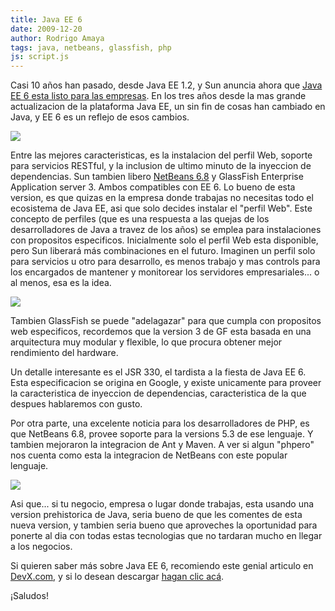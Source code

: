 ```yaml
---
title: Java EE 6
date: 2009-12-20
author: Rodrigo Amaya
tags: java, netbeans, glassfish, php
js: script.js
---
```


Casi 10 años han pasado, desde Java EE 1.2, y Sun anuncia ahora que [Java EE 6 esta listo para las empresas](http://java.sun.com/javaee/). En los
      tres años desde la mas grande actualizacion de la plataforma Java EE, un sin fin de cosas han
      cambiado en Java, y EE 6 es un reflejo de esos cambios.

[![](http://1.bp.blogspot.com/_ayvorITawE4/Sy6uXkRq-zI/AAAAAAAACQg/3Cw8vXKSjiI/s200/5ehhcx.jpg)](http://1.bp.blogspot.com/_ayvorITawE4/Sy6uXkRq-zI/AAAAAAAACQg/3Cw8vXKSjiI/s1600-h/5ehhcx.jpg)

Entre las mejores
      caracteristicas, es la instalacion del perfil Web, soporte para servicios RESTful, y la
      inclusion de ultimo minuto de la inyeccion de dependencias. Sun tambien libero [NetBeans 6.8](http://netbeans.org/community/news/show/1449.html) y GlassFish
      Enterprise Application server 3. Ambos compatibles con EE 6. Lo bueno de esta version, es que
      quizas en la empresa donde trabajas no necesitas todo el ecosistema de Java EE, asi que solo
      decides instalar el "perfil Web". Este concepto de perfiles (que es una respuesta a las quejas
      de los desarrolladores de Java a travez de los años) se emplea para instalaciones con
      propositos especificos. Inicialmente solo el perfil Web esta disponible, pero Sun liberará más
      combinaciones en el futuro. Imaginen un perfil solo para servicios u otro para desarrollo, es
      menos trabajo y mas controls para los encargados de mantener y monitorear los servidores
      empresariales... o al menos, esa es la idea.

[![](http://3.bp.blogspot.com/_ayvorITawE4/Sy6uT3ITfsI/AAAAAAAACQQ/mUEtF1fmNi8/s200/glassfish_front_cover_full.GIF)](http://3.bp.blogspot.com/_ayvorITawE4/Sy6uT3ITfsI/AAAAAAAACQQ/mUEtF1fmNi8/s1600-h/glassfish_front_cover_full.GIF)

Tambien GlassFish se puede
      "adelagazar" para que cumpla con propositos web especificos, recordemos que la version 3 de GF
      esta basada en una arquitectura muy modular y flexible, lo que procura obtener mejor
      rendimiento del hardware.

Un detalle interesante es el JSR 330, el
      tardista a la fiesta de Java EE 6. Esta especificacion se origina en Google, y existe
      unicamente para proveer la caracteristica de inyeccion de dependencias, caracteristica de la
      que despues hablaremos con gusto.

Por otra parte, una excelente noticia
      para los desarrolladores de PHP, es que NetBeans 6.8, provee soporte para la versions 5.3 de
      ese lenguaje. Y tambien mejoraron la integracion de Ant y Maven. A ver si algun "phpero" nos
      cuenta como esta la integracion de NetBeans con este popular lenguaje.

[![](http://4.bp.blogspot.com/_ayvorITawE4/Sy6uWVN-rhI/AAAAAAAACQY/KoZpoCheLvI/s200/2ly2yk10.jpg)](http://4.bp.blogspot.com/_ayvorITawE4/Sy6uWVN-rhI/AAAAAAAACQY/KoZpoCheLvI/s1600-h/2ly2yk10.jpg)

Asi que... si tu negocio,
      empresa o lugar donde trabajas, esta usando una version prehistorica de Java, seria bueno de
      que les comentes de esta nueva version, y tambien seria bueno que aproveches la oportunidad
      para ponerte al dia con todas estas tecnologias que no tardaran mucho en llegar a los
      negocios.

Si quieren saber más sobre Java EE 6, recomiendo este genial
      articulo en  [DevX.com](http://www.devx.com/Java/Article/42351/1763/page/2), y si lo
      desean descargar [hagan clic acá](http://java.sun.com/javaee/downloads/index.jsp?userOsIndex=6&userOsId=windows&userOsName=Windows).

¡Saludos!